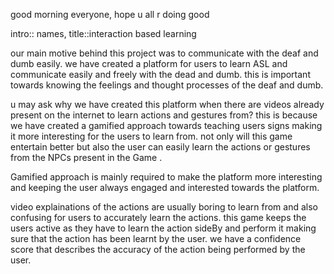 good morning everyone, hope u all r doing good

intro:: names, title::interaction based learning

our main motive behind this project was to communicate with the deaf and dumb easily. 
we have created a platform for users to learn ASL and communicate easily and freely with the dead and dumb.
this is important towards knowing the feelings and thought processes of the deaf and dumb.

u may ask why we have created this platform when there are videos already present on the internet to learn actions and gestures from?
this is because we have created a gamified approach towards teaching users signs making it more interesting for the users to learn from.
not only will this game entertain better but also the user can easily learn the actions or gestures from the NPCs present in the Game .

Gamified approach is mainly required to make the platform more interesting and keeping the user always engaged and interested towards the platform.

video explainations of the actions are usually boring to learn from and also confusing for users to accurately learn the actions. 
this game keeps the users active as they have to learn the action sideBy and perform it making sure that the action has been learnt by the user.
we have a confidence score that describes the accuracy of the action being performed by the user.
